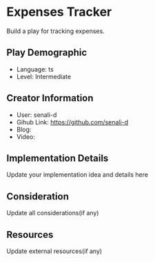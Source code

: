 # Expenses Tracker

Build a play for tracking expenses.

## Play Demographic

- Language: ts
- Level: Intermediate

## Creator Information

- User: senali-d
- Gihub Link: https://github.com/senali-d
- Blog: 
- Video: 

## Implementation Details

Update your implementation idea and details here

## Consideration

Update all considerations(if any)

## Resources

Update external resources(if any)
